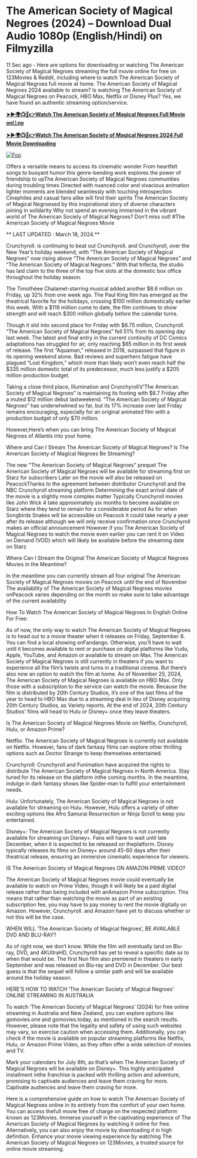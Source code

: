 # The American Society of Magical Negroes (2024) – Download Dual Audio 1080p (English/Hindi) on Filmyzilla

11 Sec ago - Here are options for downloading or watching The American Society of Magical Negroes streaming the full movie online for free on 123Movies & Reddit, including where to watch The American Society of Magical Negroes full movie at home. The American Society of Magical Negroes 2024 available to stream? Is watching The American Society of Magical Negroes on Peacock, HBO Max, Netflix or Disney Plus? Yes, we have found an authentic streaming option/service.


[**➤►🌍📺📱👉Watch The American Society of Magical Negroes Full Movie onl𝚒ne**](https://bit.ly/Most-popular-Movies)

[**➤►🌍📺📱👉Watch The American Society of Magical Negroes 2024 Full Movie Downloading**](https://bit.ly/Most-popular-Movies)

[![Foo](https://static.wixstatic.com/media/b249f9_adac8f70fb3f45b88691696c77de18f3~mv2.gif)](https://bit.ly/Most-popular-Movies)


Offers a versatile means to access its cinematic wonder From heartfelt songs to buoyant humor this genre-bending work explores the power of friendship to upThe American Society of Magical Negroes communities during troubling times Directed with nuanced color and vivacious animation lighter moments are blended seamlessly with touching introspection Cinephiles and casual fans alike will find their spirits The American Society of Magical Negroesed by this inspirational story of diverse characters joining in solidarity Why not spend an evening immersed in the vibrant world of The American Society of Magical Negroes? Don’t miss out! #The American Society of Magical Negroes Movie

** LAST UPDATED : March 18, 2024.**

Crunchyroll. is continuing to beat out Crunchyroll. and Crunchyroll, over the New Year’s holiday weekend, with “The American Society of Magical Negroes” now rising above “The American Society of Magical Negroes” and “The American Society of Magical Negroes.” With that trifecta, the studio has laid claim to the three of the top five slots at the domestic box office throughout the holiday season.

The Timothéee Chalamet-starring musical added another $8.6 million on Friday, up 32% from one week ago. The Paul King film has emerged as the theatrical favorite for the holidays, crossing $100 million domestically earlier this week. With a $119 million cume to date, the film continues to show strength and will reach $300 million globally before the calendar turns.

Though it slid into second place for Friday with $6.75 million, Crunchyroll. “The American Society of Magical Negroes” fell 51% from its opening day last week. The latest and final entry in the current continuity of DC Comics adaptations has struggled for air, only reaching $65 million in its first week of release. The first “Aquaman,” released in 2018, surpassed that figure in its opening weekend alone. Bad reviews and superhero fatigue have plagued “Lost Kingdom,” which more than likely won’t even reach half the $335 million domestic total of its predecessor, much less justify a $205 million production budget.

Taking a close third place, Illumination and Crunchyroll’s“The American Society of Magical Negroes” is maintaining its footing with $6.7 Friday after a muted $12 million debut lastweekend. “The American Society of Magical Negroes” has underwhelmed so far, but its 17% increase over last Friday remains encouraging, especially for an original animated film with a production budget of only $70 million.

However,Here’s when you can bring The American Society of Magical Negroes of Atlantis into your home.

Where and Can I Stream The American Society of Magical Negroes? Is The American Society of Magical Negroes Be Streaming?

The new "The American Society of Magical Negroes" prequel The American Society of Magical Negroes will be available for streaming first on Starz for subscribers Later on the movie will also be released on PeacockThanks to the agreement between distributor Crunchyroll and the NBC Crunchyroll streaming platform Determining the exact arrival date of the movie is a slightly more complex matter Typically Crunchyroll movies like John Wick 4 take approximately six months to become available on Starz where they tend to remain for a considerable period As for when Songbirds Snakes will be accessible on Peacock it could take nearly a year after its release although we will only receive confirmation once Crunchyroll makes an official announcement However if you The American Society of Magical Negroes to watch the movie even earlier you can rent it on Video on Demand (VOD) which will likely be available before the streaming date on Starz

Where Can I Stream the Original The American Society of Magical Negroes Movies in the Meantime?

In the meantime you can currently stream all four original The American Society of Magical Negroes movies on Peacock until the end of November The availability of The American Society of Magical Negroes movies onPeacock varies depending on the month so make sure to take advantage of the current availability

How To Watch The American Society of Magical Negroes In English Online For Free:

As of now, the only way to watch The American Society of Magical Negroes is to head out to a movie theater when it releases on Friday, September 8. You can find a local showing onFandango. Otherwise, you’ll have to wait until it becomes available to rent or purchase on digital platforms like Vudu, Apple, YouTube, and Amazon or available to stream on Max. The American Society of Magical Negroes is still currently in theaters if you want to experience all the film’s twists and turns in a traditional cinema. But there’s also now an option to watch the film at home. As of November 25, 2024, The American Society of Magical Negroes is available on HBO Max. Only those with a subscription to the service can watch the movie. Because the film is distributed by 20th Century Studios, it’s one of the last films of the year to head to HBO Max due to a streaming deal in lieu of Disney acquiring 20th Century Studios, as Variety reports. At the end of 2024, 20th Century Studios’ films will head to Hulu or Disney+ once they leave theaters.

Is The American Society of Magical Negroes Movie on Netflix, Crunchyroll, Hulu, or Amazon Prime?

Netflix: The American Society of Magical Negroes is currently not available on Netflix. However, fans of dark fantasy films can explore other thrilling options such as Doctor Strange to keep themselves entertained.

Crunchyroll: Crunchyroll and Funimation have acquired the rights to distribute The American Society of Magical Negroes in North America. Stay tuned for its release on the platform inthe coming months. In the meantime, indulge in dark fantasy shows like Spider-man to fulfill your entertainment needs.

Hulu: Unfortunately, The American Society of Magical Negroes is not available for streaming on Hulu. However, Hulu offers a variety of other exciting options like Afro Samurai Resurrection or Ninja Scroll to keep you entertained.

Disney+: The American Society of Magical Negroes is not currently available for streaming on Disney+. Fans will have to wait until late December, when it is expected to be released on theplatform. Disney typically releases its films on Disney+ around 45-60 days after their theatrical release, ensuring an immersive cinematic experience for viewers.

IS The American Society of Magical Negroes ON AMAZON PRIME VIDEO?

The American Society of Magical Negroes movie could eventually be available to watch on Prime Video, though it will likely be a paid digital release rather than being included with anAmazon Prime subscription. This means that rather than watching the movie as part of an existing subscription fee, you may have to pay money to rent the movie digitally on Amazon. However, Crunchyroll. and Amazon have yet to discuss whether or not this will be the case.

WHEN WILL ‘The American Society of Magical Negroes’, BE AVAILABLE DVD AND BLU-RAY?

As of right now, we don’t know. While the film will eventually land on Blu-ray, DVD, and 4KUltraHD, Crunchyroll has yet to reveal a specific date as to when that would be. The first Nun film also premiered in theaters in early September and was released on Blu-ray and DVD in December. Our best guess is that the sequel will follow a similar path and will be available around the holiday season.

HERE’S HOW TO WATCH ‘The American Society of Magical Negroes’ ONLINE STREAMING IN AUSTRALIA

To watch ‘The American Society of Magical Negroes’ (2024) for free online streaming in Australia and New Zealand, you can explore options like gomovies.one and gomovies.today, as mentioned in the search results. However, please note that the legality and safety of using such websites may vary, so exercise caution when accessing them. Additionally, you can check if the movie is available on popular streaming platforms like Netflix, Hulu, or Amazon Prime Video, as they often offer a wide selection of movies and TV.

Mark your calendars for July 8th, as that’s when The American Society of Magical Negroes will be available on Disney+. This highly anticipated installment inthe franchise is packed with thrilling action and adventure, promising to captivate audiences and leave them craving for more. Captivate audiences and leave them craving for more.

Here is a comprehensive guide on how to watch The American Society of Magical Negroes online in its entirety from the comfort of your own home. You can access thefull movie free of charge on the respected platform known as 123Movies. Immerse yourself in the captivating experience of The American Society of Magical Negroes by watching it online for free. Alternatively, you can also enjoy the movie by downloading it in high definition. Enhance your movie viewing experience by watching The American Society of Magical Negroes on 123Movies, a trusted source for online movie streaming.
